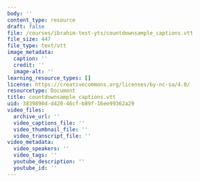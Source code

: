 ```yaml
---
body: ''
content_type: resource
draft: false
file: /courses/ibrahim-test-yts/countdownsample_captions.vtt
file_size: 447
file_type: text/vtt
image_metadata:
  caption: ''
  credit: ''
  image-alt: ''
learning_resource_types: []
license: https://creativecommons.org/licenses/by-nc-sa/4.0/
resourcetype: Document
title: countdownsample_captions.vtt
uid: 3839890d-d420-46cf-b89f-16ee99362a29
video_files:
  archive_url: ''
  video_captions_file: ''
  video_thumbnail_file: ''
  video_transcript_file: ''
video_metadata:
  video_speakers: ''
  video_tags: ''
  youtube_description: ''
  youtube_id: ''
---
```


